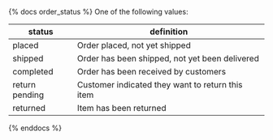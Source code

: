 {% docs order_status %}
One of the following values: 

| status         | definition                                       |
|----------------|--------------------------------------------------|
| placed         | Order placed, not yet shipped                    |
| shipped        | Order has been shipped, not yet been delivered   |
| completed      | Order has been received by customers             |
| return pending | Customer indicated they want to return this item |
| returned       | Item has been returned 

{% enddocs %}